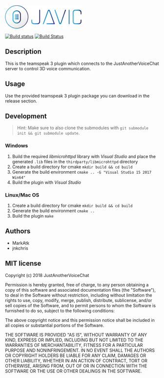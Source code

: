 ![JAVIC logo](docs/images/JAVIC_Wide_250px.png)

[![Build status](https://ci.appveyor.com/api/projects/status/gkt5ejc524w3ckja/branch/master?svg=true)](https://ci.appveyor.com/project/romanzipp/justanothervoicechat/branch/master)
[![Build Status](https://travis-ci.org/AlternateLife/JustAnotherVoiceChat.svg?branch=master)](https://travis-ci.org/AlternateLife/JustAnotherVoiceChat)

## Description

This is the teamspeak 3 plugin which connects to the JustAnotherVoiceChat server to control 3D voice communication.

## Usage

Use the provided teamspeak 3 plugin package you can download in the release section.

## Development

>Hint: Make sure to also clone the submodules with `git submodule init && git submodule update`.

### Windows

1. Build the required *libmicrohttpd* library with *Visual Studio* and place the generated `.lib` files in the `thirdparty/libmicrohttpd` directory
2. Create a build directory for cmake `mkdir build && cd build`
3. Generate the build environment `cmake .. -G "Visual Studio 15 2017 Win64"`
4. Build the plugin with *Visual Studio*

### Linux/Mac OS

1. Create a build directory for cmake `mkdir build && cd build`
2. Generate the build environment `cmake ..`
3. Build the plugin `make`

## Authors

* MarkAtk
* jnkchris

## MIT license

Copyright (c) 2018 JustAnotherVoiceChat

Permission is hereby granted, free of charge, to any person obtaining a copy
of this software and associated documentation files (the "Software"), to deal
in the Software without restriction, including without limitation the rights
to use, copy, modify, merge, publish, distribute, sublicense, and/or sell
copies of the Software, and to permit persons to whom the Software is
furnished to do so, subject to the following conditions:

The above copyright notice and this permission notice shall be included in all
copies or substantial portions of the Software.

THE SOFTWARE IS PROVIDED "AS IS", WITHOUT WARRANTY OF ANY KIND, EXPRESS OR
IMPLIED, INCLUDING BUT NOT LIMITED TO THE WARRANTIES OF MERCHANTABILITY,
FITNESS FOR A PARTICULAR PURPOSE AND NONINFRINGEMENT. IN NO EVENT SHALL THE
AUTHORS OR COPYRIGHT HOLDERS BE LIABLE FOR ANY CLAIM, DAMAGES OR OTHER
LIABILITY, WHETHER IN AN ACTION OF CONTRACT, TORT OR OTHERWISE, ARISING FROM,
OUT OF OR IN CONNECTION WITH THE SOFTWARE OR THE USE OR OTHER DEALINGS IN THE
SOFTWARE.
